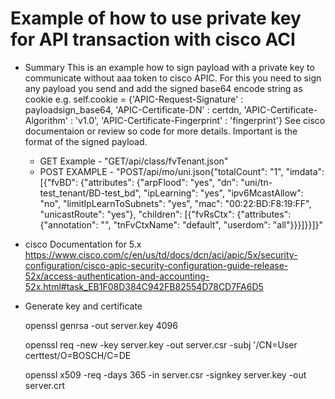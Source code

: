 # Example of how to use private key for API transaction with cisco ACI

* Summary
  This is an example how to sign payload with a private key to communicate without aaa token to cisco APIC.
  For this you need to sign any payload you send and add the signed base64 encode string as cookie
  e.g. self.cookie = {'APIC-Request-Signature' : payloadsign_base64, 'APIC-Certificate-DN' : certdn, 'APIC-Certificate-Algorithm' : 'v1.0', 'APIC-Certificate-Fingerprint' : 'fingerprint'}
  See cisco documentaion or review so code for more details.
  Important is the format of the signed payload.
  * GET Example - "GET/api/class/fvTenant.json"
  * POST EXAMPLE - "POST/api/mo/uni.json{"totalCount": "1", "imdata": [{"fvBD": {"attributes": {"arpFlood": "yes", "dn": "uni/tn-test_tenant/BD-test_bd", "ipLearning": "yes", "ipv6McastAllow": "no", "limitIpLearnToSubnets": "yes", "mac": "00:22:BD:F8:19:FF", "unicastRoute": "yes"}, "children": [{"fvRsCtx": {"attributes": {"annotation": "", "tnFvCtxName": "default", "userdom": "all"}}}]}}]}"
* cisco Documentation for 5.x
  https://www.cisco.com/c/en/us/td/docs/dcn/aci/apic/5x/security-configuration/cisco-apic-security-configuration-guide-release-52x/access-authentication-and-accounting-52x.html#task_EB1F08D384C942FB82554D78CD7FA6D5
* Generate key and certificate

  openssl genrsa -out server.key 4096
  
  openssl req -new -key server.key -out server.csr -subj '/CN=User certtest/O=BOSCH/C=DE
  
  openssl x509 -req -days 365 -in server.csr -signkey server.key -out server.crt
